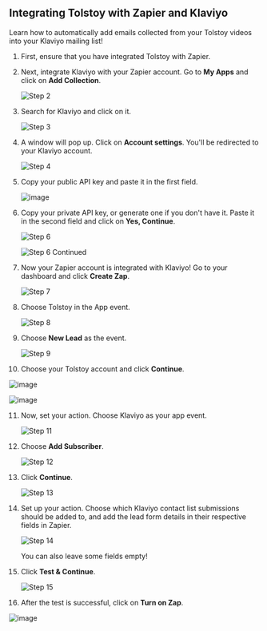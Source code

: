 ## Integrating Tolstoy with Zapier and Klaviyo

Learn how to automatically add emails collected from your Tolstoy videos into your Klaviyo mailing list!

1. First, ensure that you have integrated Tolstoy with Zapier.
2. Next, integrate Klaviyo with your Zapier account. Go to **My Apps** and click on **Add Collection**.

   ![Step 2](https://downloads.intercomcdn.com/i/o/416897571/6d1ddced16ea3595db108169/image.png)

3. Search for Klaviyo and click on it.

   ![Step 3](https://downloads.intercomcdn.com/i/o/416899196/06e9cd5ff0ec374c6d3ee1a3/image.png)

4. A window will pop up. Click on **Account settings**. You'll be redirected to your Klaviyo account.

   ![Step 4](https://downloads.intercomcdn.com/i/o/416901326/a65b6c09cf63d715b78adef0/image.png)

5. Copy your public API key and paste it in the first field.

   ![image](https://github.com/user-attachments/assets/e33ac608-8332-49eb-a79a-b03eb83876ab)

6. Copy your private API key, or generate one if you don't have it. Paste it in the second field and click on **Yes, Continue**.

   ![Step 6](https://downloads.intercomcdn.com/i/o/416908531/ad84cc0ab4640226910ba101/image.png)

   ![Step 6 Continued](https://downloads.intercomcdn.com/i/o/416909993/9928264a28c2f8a5e44e6a6c/image.png)

7. Now your Zapier account is integrated with Klaviyo! Go to your dashboard and click **Create Zap**.

   ![Step 7](https://downloads.intercomcdn.com/i/o/416912878/433a6bd92391bbfe1949c0f1/image.png)

8. Choose Tolstoy in the App event.

   ![Step 8](https://downloads.intercomcdn.com/i/o/401455389/b265d8f052549472f992b286/image.png)

9. Choose **New Lead** as the event.

   ![Step 9](https://downloads.intercomcdn.com/i/o/416939330/b406f2d52b67eaa0adbf449c/image.png)

10. Choose your Tolstoy account and click **Continue**.

   ![image](https://github.com/user-attachments/assets/46efe3d9-9fa0-4323-875c-1c48052431a7)

   ![image](https://github.com/user-attachments/assets/f531f8b0-2a47-4b27-abd5-1dd212958de7)

11. Now, set your action. Choose Klaviyo as your app event.

    ![Step 11](https://downloads.intercomcdn.com/i/o/416943234/8c0ea7a947b688049193aa3a/image.png)

12. Choose **Add Subscriber**.

    ![Step 12](https://downloads.intercomcdn.com/i/o/416944583/3c0bac7a7a9153958fa17002/image.png)

13. Click **Continue**.

    ![Step 13](https://downloads.intercomcdn.com/i/o/416945355/98fd319465338e295450dcab/image.png)

14. Set up your action. Choose which Klaviyo contact list submissions should be added to, and add the lead form details in their respective fields in Zapier.

    ![Step 14](https://downloads.intercomcdn.com/i/o/416947749/6509c0f6e95d0ebd106c16d7/image.png)

    You can also leave some fields empty!

15. Click **Test & Continue**.

    ![Step 15](https://downloads.intercomcdn.com/i/o/416949287/99387124c51e63e81cef5a6a/image.png)

16. After the test is successful, click on **Turn on Zap**.

   ![image](https://github.com/user-attachments/assets/f1fb8954-4fd2-427e-999d-7e5ace5bc558)

